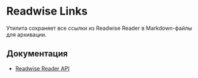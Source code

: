 # Readwise Links

Утилита сохраняет все ссылки из Readwise Reader в Markdown-файлы для архивации.

## Документация

- [Readwise Reader API](https://readwise.io/reader_api)